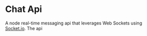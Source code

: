 # Chat Api

A node real-time messaging api that leverages Web Sockets using [Socket.io](socket.io).
The api
